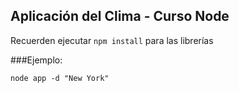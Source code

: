 ## Aplicación del Clima - Curso Node

Recuerden ejecutar ```npm install``` para las librerías

###Ejemplo:
```
node app -d "New York"
```
